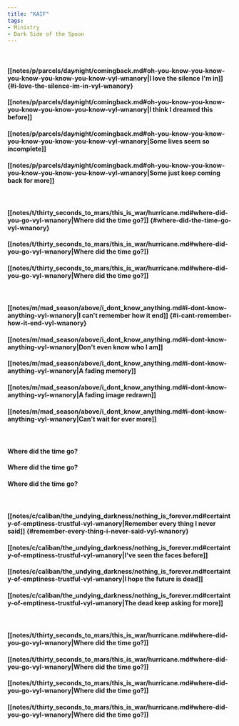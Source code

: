 ```yaml
---
title: "KAIF"
tags:
- Ministry
- Dark Side of the Spoon
---
```

&nbsp;
#### [[notes/p/parcels/day∕night/comingback.md#oh-you-know-you-know-you-know-you-know-you-know-vyl-wnanory|I love the silence I'm in]] {#i-love-the-silence-im-in-vyl-wnanory}
#### [[notes/p/parcels/day∕night/comingback.md#oh-you-know-you-know-you-know-you-know-you-know-vyl-wnanory|I think I dreamed this before]]
#### [[notes/p/parcels/day∕night/comingback.md#oh-you-know-you-know-you-know-you-know-you-know-vyl-wnanory|Some lives seem so incomplete]]
#### [[notes/p/parcels/day∕night/comingback.md#oh-you-know-you-know-you-know-you-know-you-know-vyl-wnanory|Some just keep coming back for more]]
&nbsp;
#### [[notes/t/thirty_seconds_to_mars/this_is_war/hurricane.md#where-did-you-go-vyl-wnanory|Where did the time go?]] {#where-did-the-time-go-vyl-wnanory}
#### [[notes/t/thirty_seconds_to_mars/this_is_war/hurricane.md#where-did-you-go-vyl-wnanory|Where did the time go?]]
#### [[notes/t/thirty_seconds_to_mars/this_is_war/hurricane.md#where-did-you-go-vyl-wnanory|Where did the time go?]]
&nbsp;
#### [[notes/m/mad_season/above/i_dont_know_anything.md#i-dont-know-anything-vyl-wnanory|I can't remember how it end]] {#i-cant-remember-how-it-end-vyl-wnanory}
#### [[notes/m/mad_season/above/i_dont_know_anything.md#i-dont-know-anything-vyl-wnanory|Don't even know who I am]]
#### [[notes/m/mad_season/above/i_dont_know_anything.md#i-dont-know-anything-vyl-wnanory|A fading memory]]
#### [[notes/m/mad_season/above/i_dont_know_anything.md#i-dont-know-anything-vyl-wnanory|A fading image redrawn]]
#### [[notes/m/mad_season/above/i_dont_know_anything.md#i-dont-know-anything-vyl-wnanory|Can't wait for ever more]]
&nbsp;
#### Where did the time go?
#### Where did the time go?
#### Where did the time go?
&nbsp;
#### [[notes/c/caliban/the_undying_darkness/nothing_is_forever.md#certainty-of-emptiness-trustful-vyl-wnanory|Remember every thing I never said]] {#remember-every-thing-i-never-said-vyl-wnanory}
#### [[notes/c/caliban/the_undying_darkness/nothing_is_forever.md#certainty-of-emptiness-trustful-vyl-wnanory|I've seen the faces before]]
#### [[notes/c/caliban/the_undying_darkness/nothing_is_forever.md#certainty-of-emptiness-trustful-vyl-wnanory|I hope the future is dead]]
#### [[notes/c/caliban/the_undying_darkness/nothing_is_forever.md#certainty-of-emptiness-trustful-vyl-wnanory|The dead keep asking for more]]
&nbsp;
#### [[notes/t/thirty_seconds_to_mars/this_is_war/hurricane.md#where-did-you-go-vyl-wnanory|Where did the time go?]]
#### [[notes/t/thirty_seconds_to_mars/this_is_war/hurricane.md#where-did-you-go-vyl-wnanory|Where did the time go?]]
#### [[notes/t/thirty_seconds_to_mars/this_is_war/hurricane.md#where-did-you-go-vyl-wnanory|Where did the time go?]]
#### [[notes/t/thirty_seconds_to_mars/this_is_war/hurricane.md#where-did-you-go-vyl-wnanory|Where did the time go?]]
